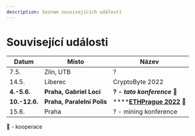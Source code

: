 ```yaml
---
description: Seznam souvisejících událostí
---
```


# Související události



| Datum         | Místo                      | Název                                                          |
| ------------- | -------------------------- | -------------------------------------------------------------- |
| 7.5.          | Zlín, UTB                  | ?                                                              |
| 14.5.         | Liberec                    | CryptoByte 2022                                                |
| **4.-5.6.**   | **Praha, Gabriel Loci**    | **? - **_**tato konference**_** 🤝**                           |
| **10.-12.6.** | **Praha, Paralelní Polis** | ****[**ETHPrague 2022**](https://twitter.com/EthPrague) **🤝** |
| 15.6.         | Praha                      | ? - mining konference                                          |

🤝 - kooperace

